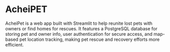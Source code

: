 # AcheiPET
AcheiPet is a web app built with Streamlit to help reunite lost pets with owners or find homes for rescues. It features a PostgreSQL database for storing pet and owner info, user authentication for secure access, and map-based pet location tracking, making pet rescue and recovery efforts more efficient.
